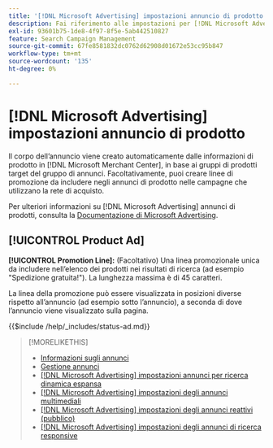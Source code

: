 ```yaml
---
title: '[!DNL Microsoft Advertising] impostazioni annuncio di prodotto'
description: Fai riferimento alle impostazioni per [!DNL Microsoft Advertising] annunci di prodotti.
exl-id: 93601b75-1de8-4f97-8f5e-5ab442510827
feature: Search Campaign Management
source-git-commit: 67fe8581832dc0762d62908d01672e53cc95b847
workflow-type: tm+mt
source-wordcount: '135'
ht-degree: 0%

---
```


# [!DNL Microsoft Advertising] impostazioni annuncio di prodotto

Il corpo dell’annuncio viene creato automaticamente dalle informazioni di prodotto in [!DNL Microsoft Merchant Center], in base ai gruppi di prodotti target del gruppo di annunci. Facoltativamente, puoi creare linee di promozione da includere negli annunci di prodotto nelle campagne che utilizzano la rete di acquisto.

Per ulteriori informazioni su [!DNL Microsoft Advertising] annunci di prodotti, consulta la [Documentazione di Microsoft Advertising](https://help.ads.microsoft.com/#apex/3/en/51082).

## [!UICONTROL Product Ad]

**[!UICONTROL Promotion Line]:** (Facoltativo) Una linea promozionale unica da includere nell’elenco dei prodotti nei risultati di ricerca (ad esempio &quot;Spedizione gratuita!&quot;). La lunghezza massima è di 45 caratteri.

La linea della promozione può essere visualizzata in posizioni diverse rispetto all’annuncio (ad esempio sotto l’annuncio), a seconda di dove l’annuncio viene visualizzato sulla pagina.

<!-- **[!UICONTROL Status]:** -->

{{$include /help/_includes/status-ad.md}}

>[!MORELIKETHIS]
>
>* [Informazioni sugli annunci](ad-about.md)
>* [Gestione annunci](ad-manage.md)
>* [[!DNL Microsoft Advertising] impostazioni annunci per ricerca dinamica espansa](ad-settings-microsoft-dsa.md)
>* [[!DNL Microsoft Advertising] impostazioni degli annunci multimediali](ad-settings-microsoft-multimedia.md)
>* [[!DNL Microsoft Advertising] impostazioni degli annunci reattivi (pubblico)](ad-settings-microsoft-responsive.md)
>* [[!DNL Microsoft Advertising] impostazioni degli annunci di ricerca responsive](ad-settings-microsoft-rsa.md)
